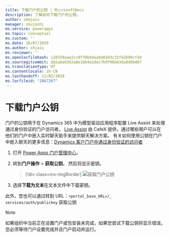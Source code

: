 ```yaml
---
title: 下载门户的公钥 | MicrosoftDocs
description: 了解如何下载门户的公钥。
author: sbmjais
manager: shujoshi
ms.service: powerapps
ms.topic: conceptual
ms.custom: ''
ms.date: 10/07/2019
ms.author: shjais
ms.reviewer: ''
ms.openlocfilehash: 120339aae2cc0f39bbdaa9a0343c31f42b98cfdd
ms.sourcegitcommit: dd2a8a0362a8e1b64a1dac7b9f98d43da8d0bd87
ms.translationtype: HT
ms.contentlocale: zh-CN
ms.lasthandoff: 12/02/2019
ms.locfileid: "2867267"
---
```

# <a name="download-public-key-of-portal"></a>下载门户公钥

门户的公钥用于在 Dynamics 365 中为模型驱动应用程序配置 Live Assist 来处理通过身份验证的门户访问者。 [Live Assist](https://www.cafex.com/en/products/live-assist-dynamics-365/) 由 CafeX 提供，通过哪些用户可以在他们的门户中嵌入实时聊天助手来提供聊天解决方案。 有关如何使用公钥在门户中嵌入聊天的更多信息：[Dynamics 客户门户中通过身份验证的访问者](https://www.liveassistfor365.com/en/support/authenticated-visitors-in-the-dynamics-customer-portal/)

1. 打开 [Power Apps 门户管理中心](admin-overview.md)。

2.  转到**门户操作** > **获取公钥**。 然后将显示密钥。

    > [!div class=mx-imgBorder]
    > ![获取门户公钥](../media/get-public-key.png "获取门户公钥")

3.  选择**下载为文本**在文本文件中下载密钥。

此外，您也可以通过转到 URL：`<portal_base_URL>/_ services/auth/publickey` 获取公钥 

> [!NOTE]
> 如果组织中当前正在设置门户或包安装未完成，如果您尝试下载公钥将显示错误。 您必须等待门户设置完成并且门户启动并运行。
